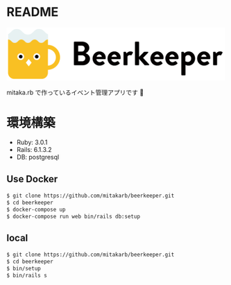 # README

![Beerkeeper](app/assets/images/logo.svg)

mitaka.rb で作っているイベント管理アプリです :beers:

# 環境構築

- Ruby: 3.0.1
- Rails: 6.1.3.2
- DB: postgresql

## Use Docker

```shell
$ git clone https://github.com/mitakarb/beerkeeper.git
$ cd beerkeeper
$ docker-compose up
$ docker-compose run web bin/rails db:setup
```

## local

```shell
$ git clone https://github.com/mitakarb/beerkeeper.git
$ cd beerkeeper
$ bin/setup
$ bin/rails s
```

